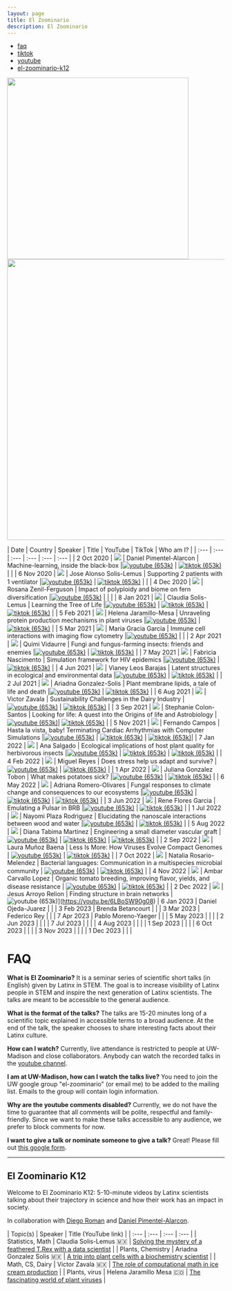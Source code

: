 ```yaml
---
layout: page
title: El Zoominario
description: El Zoominario
---
```


<div class="navbar">
    <div class="navbar-inner">
        <ul class="nav">
            <li><a href="#faq">faq</a></li>
            <li><a href="https://www.tiktok.com/@latinxinstem">tiktok</a></li>
            <li><a href="https://www.youtube.com/playlist?list=PL1AfUDnwvYbOA9rfrvyA2nR9SR0VYbklx">youtube</a></li>
            <li><a href="#zoominario-k12">el-zoominario-k12</a></li>
        </ul>
    </div>
</div>

<div class="image123">
    <img src="../assets/pics/zoominario-logo.png" width="420">
</div>


<div class="image123">
    <img src="../assets/pics/zoominario-wordcloud.png" width="650">
</div>


| Date | Country | Speaker | Title | YouTube | TikTok | Who am I? |
| :---   | :--- | :--- | :---  | :--- | :--- |
| 2 Oct 2020 | ![](../assets/pics/flags/mexico.png) | Daniel Pimentel-Alarcon | Machine-learning, inside the black-box  |[![youtube (653k)](icons16/youtube.png)](https://youtu.be/W1zxOj6895I) | [![tiktok (653k)](icons16/tiktok.png)](https://www.tiktok.com/@latinxinstem/video/7081420036396649771) | |
| 6 Nov 2020 | ![](../assets/pics/flags/mexico.png) | Jose Alonso Solis-Lemus | Supporting 2 patients with 1 ventilator |[![youtube (653k)](icons16/youtube.png)](https://youtu.be/MeFT0wUmkvw) | [![tiktok (653k)](icons16/tiktok.png)](https://www.tiktok.com/@latinxinstem/video/7081432005249977646) | |
| 4 Dec 2020 | ![](../assets/pics/flags/mexico.png) | Rosana Zenil-Ferguson | Impact of polyploidy and biome on fern diversification |[![youtube (653k)](icons16/youtube.png)](https://youtu.be/6H9z6vuKWfo) | | |
| 8 Jan 2021 | ![](../assets/pics/flags/mexico.png) | Claudia Solis-Lemus | Learning the Tree of Life |[![youtube (653k)](icons16/youtube.png)](https://youtu.be/lAP8kpPa288) | [![tiktok (653k)](icons16/tiktok.png)](https://www.tiktok.com/@latinxinstem/video/7081434544120843562) | [![tiktok (653k)](icons16/claudia.png)](https://www.tiktok.com/@latinxinstem/video/7141405637895834923) |
| 5 Feb 2021 | ![](../assets/pics/flags/colombia.png) | Helena Jaramillo-Mesa | Unraveling protein production mechanisms in plant viruses |[![youtube (653k)](icons16/youtube.png)](https://youtu.be/wQuC_b4iI5M) | [![tiktok (653k)](icons16/tiktok.png)](https://www.tiktok.com/@latinxinstem/video/7081437020916124970) |
| 5 Mar 2021 | ![](../assets/pics/flags/peru.png) | Maria Gracia Garcia | Immune cell interactions with imaging flow cytometry |[![youtube (653k)](icons16/youtube.png)](https://youtu.be/rma1IKDy4Fk) | |
| 2 Apr 2021 | ![](../assets/pics/flags/peru.png) | Quimi Vidaurre | Fungi and fungus-farming insects: friends and enemies |[![youtube (653k)](icons16/youtube.png)](https://youtu.be/0lOztN-X0HU) | [![tiktok (653k)](icons16/tiktok.png)](https://www.tiktok.com/@latinxinstem/video/7081439851245030702) |
| 7 May 2021 | ![](../assets/pics/flags/brasil.png) | Fabricia Nascimento | Simulation framework for HIV epidemics |[![youtube (653k)](icons16/youtube.png)](https://youtu.be/6hr47tzxihw) | [![tiktok (653k)](icons16/tiktok.png)](https://www.tiktok.com/@latinxinstem/video/7081445244646182190) |
| 4 Jun 2021 | ![](../assets/pics/flags/mexico.png) | Vianey Leos Barajas | Latent structures in ecological and environmental data |[![youtube (653k)](icons16/youtube.png)](https://youtu.be/RZ1StdDDFFU) | [![tiktok (653k)](icons16/tiktok.png)](https://www.tiktok.com/@latinxinstem/video/7081448806461607211) |
| 2 Jul 2021 | ![](../assets/pics/flags/mexico.png) | Ariadna Gonzalez-Solis | Plant membrane lipids, a tale of life and death |[![youtube (653k)](icons16/youtube.png)](https://youtu.be/8_BDS0_YHFY) | [![tiktok (653k)](icons16/tiktok.png)](https://www.tiktok.com/@latinxinstem/video/7081461220636953902) |
| 6 Aug 2021 | ![](../assets/pics/flags/mexico.png) | Victor Zavala | Sustainability Challenges in the Dairy Industry |[![youtube (653k)](icons16/youtube.png)](https://www.youtube.com/watch?v=0NxHs_YeHsI) | [![tiktok (653k)](icons16/tiktok.png)](https://www.tiktok.com/@latinxinstem/video/7081464790844968235) |
| 3 Sep 2021 | ![](../assets/pics/flags/puertorico.png) | Stephanie Colon-Santos | Looking for life: A quest into the Origins of life and Astrobiology |[![youtube (653k)](icons16/youtube.png)](https://www.youtube.com/watch?v=NdSkt3ZYqLU)| [![tiktok (653k)](icons16/tiktok.png)](https://www.tiktok.com/@latinxinstem/video/7081790090736946475) |
| 5 Nov 2021 | ![](../assets/pics/flags/brasil.png)  | Fernando Campos | Hasta la vista, baby! Terminating Cardiac Arrhythmias with Computer Simulations |[![youtube (653k)](icons16/youtube.png)](https://youtu.be/2wV4TRjUp90) | [![tiktok (653k)](icons16/tiktok.png)](https://www.tiktok.com/@latinxinstem/video/7081819687222316331) | [![tiktok (653k)](icons16/fernando.png)](https://www.tiktok.com/@latinxinstem/video/7143317102080953643)|
| 7 Jan 2022 | ![](../assets/pics/flags/ecuador.png) | Ana Salgado | Ecological implications of host plant quality for herbivorous insects |[![youtube (653k)](icons16/youtube.png)](https://youtu.be/mWunY10j_Cg) | [![tiktok (653k)](icons16/tiktok.png)](https://www.tiktok.com/@latinxinstem/video/7081823808188976426) | [![tiktok (653k)](icons16/ana.png)](https://www.tiktok.com/@latinxinstem/video/7154554646378319146) |
| 4 Feb 2022 | ![](../assets/pics/flags/mexico.png) | Miguel Reyes | Does stress help us adapt and survive? |[![youtube (653k)](icons16/youtube.png)](https://youtu.be/gwM-z79vOYU) | [![tiktok (653k)](icons16/tiktok.png)](https://www.tiktok.com/@latinxinstem/video/7081828221716548906) |
| 1 Apr 2022 | ![](../assets/pics/flags/colombia.png) | Juliana Gonzalez Tobon  | What makes potatoes sick? |[![youtube (653k)](icons16/youtube.png)](https://youtu.be/shf6BoJdgnM) | [![tiktok (653k)](icons16/tiktok.png)](https://www.tiktok.com/@latinxinstem/video/7082000615148211502) |
| 6 May 2022 | ![](../assets/pics/flags/mexico.png) | Adriana Romero-Olivares | Fungal responses to climate change and consequences to our ecosystems |[![youtube (653k)](icons16/youtube.png)](https://youtu.be/qA8V0M4T6Sc) | [![tiktok (653k)](icons16/tiktok.png)](https://www.tiktok.com/@latinxinstem/video/7094753741391334698) | [![tiktok (653k)](icons16/adriana.png)](https://www.tiktok.com/@fungi_lover/video/7153287359818206470) |
| 3 Jun 2022 | ![](../assets/pics/flags/mexico.png) | Rene Flores Garcia | Emulating a Pulsar in BRB |[![youtube (653k)](icons16/youtube.png)](https://youtu.be/wc1Yr5N_jA0) | [![tiktok (653k)](icons16/tiktok.png)](https://www.tiktok.com/@latinxinstem/video/7105538567560039723) |
| 1 Jul 2022 | ![](../assets/pics/flags/puertorico.png) | Nayomi Plaza Rodriguez | Elucidating the nanoscale interactions between wood and water |[![youtube (653k)](icons16/youtube.png)](https://youtu.be/4UhqhPHb0z8) | [![tiktok (653k)](icons16/tiktok.png)](https://www.tiktok.com/@latinxinstem/video/7115526678255815979) |
| 5 Aug 2022 | ![](../assets/pics/flags/colombia.png) | Diana Tabima Martinez | Engineering a small diameter vascular graft |[![youtube (653k)](icons16/youtube.png)](https://youtu.be/_VN90TWkQnQ) | [![tiktok (653k)](icons16/tiktok.png)](https://www.tiktok.com/@latinxinstem/video/7128558809965940014) | [![tiktok (653k)](icons16/diana.png)](https://www.tiktok.com/@latinxinstem/video/7153389628307918126) |
| 2 Sep 2022 | ![](../assets/pics/flags/colombia.png) | Laura Muñoz Baena | Less Is More: How Viruses Evolve Compact Genomes | [![youtube (653k)](icons16/youtube.png)](https://youtu.be/ZXqX1t36OJY) | [![tiktok (653k)](icons16/tiktok.png)](https://www.tiktok.com/@latinxinstem/video/7139207541518716206) |
| 7 Oct 2022 | ![](../assets/pics/flags/puertorico.png) | Natalia Rosario-Melendez | Bacterial languages: Communication in a multispecies microbial community | [![youtube (653k)](icons16/youtube.png)](https://youtu.be/M-qMlF-cugQ) | [![tiktok (653k)](icons16/tiktok.png)](https://www.tiktok.com/@latinxinstem/video/7151917710291619118) |
| 4 Nov 2022 | ![](../assets/pics/flags/chile.png) | Ambar Carvallo Lopez | Organic tomato breeding, improving flavor, yields, and disease resistance | [![youtube (653k)](icons16/youtube.png)](https://youtu.be/IrqIlAfCaAs) | [![tiktok (653k)](icons16/tiktok.png)](https://www.tiktok.com/@latinxinstem/video/7162536045966560558) |
| 2 Dec 2022 | ![](../assets/pics/flags/mexico.png) | Jesus Arroyo Relion | Finding structure in brain networks | ![youtube (653k)](icons16/youtube.png)](https://youtu.be/6LBoSW90g08)
| 6 Jan 2023 | Daniel Ojeda-Juarez | |
| 3 Feb 2023 | Brenda Betancourt | |
| 3 Mar 2023 | Federico Rey | |
| 7 Apr 2023 | Pablo Moreno-Yaeger | |
| 5 May 2023 |  | |
| 2 Jun 2023 |  | |
| 7 Jul 2023 |  | |
| 4 Aug 2023 |  | |
| 1 Sep 2023 |  | |
| 6 Oct 2023 |  | |
| 3 Nov 2023 |  | |
| 1 Dec 2023 |  | |


# FAQ

**What is El Zoominario?**
It is a seminar series of scientific short talks (in English) given by Latinx in STEM. The goal is to increase visibility of Latinx people in STEM and inspire the next generation of Latinx scientists. The talks are meant to be accessible to the general audience.

**What is the format of the talks?**
The talks are 15-20 minutes long of a scientific topic explained in accessible terms to a broad audience. At the end of the talk, the speaker chooses to share interesting facts about their Latinx culture.

**How can I watch?**
Currently, live attendance is restricted to people at UW-Madison and close collaborators. Anybody can watch the recorded talks in the [youtube channel](https://www.youtube.com/playlist?list=PL1AfUDnwvYbOA9rfrvyA2nR9SR0VYbklx).

**I am at UW-Madison, how can I watch the talks live?**
You need to join the UW google group "el-zoominario" (or email me) to be added to the mailing list. Emails to the group will contain login information.

**Why are the youtube comments disabled?**
Currently, we do not have the time to guarantee that all comments will be polite, respectful and family-friendly. Since we want to make these talks accessible to any audience, we prefer to block comments for now.

**I want to give a talk or nominate someone to give a talk?**
Great! Please fill out [this google form](https://forms.gle/1kpZE1XrKe9YS9cHA).

-----------------------------------------

## <a name="zoominario-k12"></a>El Zoominario K12

Welcome to El Zoominario K12: 5-10-minute videos by Latinx scientists talking about their trajectory in science and how their work has an impact in society.

In collaboration with [Diego Roman](https://ci.education.wisc.edu/fac-staff/roman-diego/) and [Daniel Pimentel-Alarcon](https://danielpimentel.github.io/).

| Topic(s) | Speaker | Title (YouTube link) | 
| :--- | :--- | :--- | :---       |
| Statistics, Math | Claudia Solis-Lemus 🇲🇽 | [Solving the mystery of a feathered T.Rex with a data scientist](https://youtu.be/iwdrtFiS93M) |
| Plants, Chemistry | Ariadna Gonzalez Solis 🇲🇽 | [A trip into plant cells with a biochemistry scientist](https://youtu.be/6-fgCmT3MyI) |
| Math, CS, Dairy | Victor Zavala 🇲🇽 | [The role of computational math in ice cream production](https://youtu.be/XBLRTRo-JzM) |
| Plants, virus | Helena Jaramillo Mesa 🇨🇴 | [The fascinating world of plant viruses](https://youtu.be/1i60sNw_NBA) |